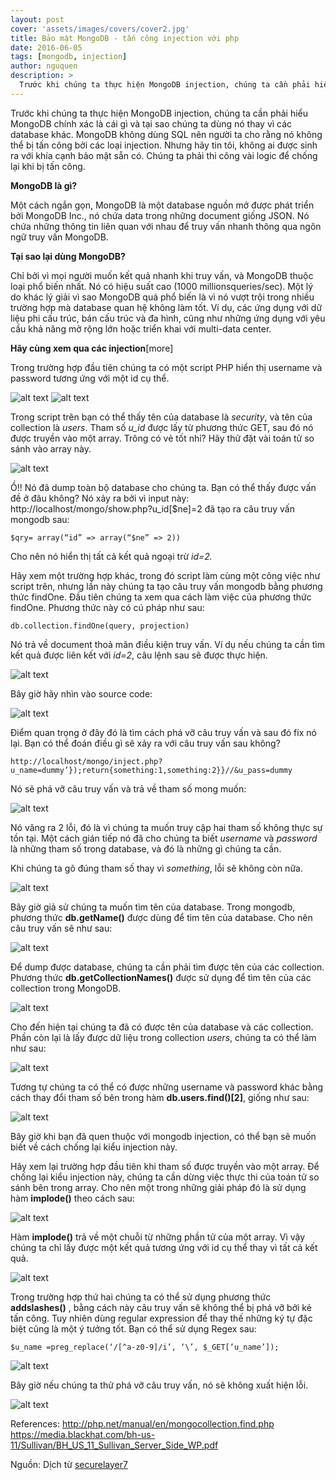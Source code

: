 ```yaml
---
layout: post
cover: 'assets/images/covers/cover2.jpg'
title: Bảo mật MongoDB - tấn công injection với php
date: 2016-06-05
tags: [mongodb, injection]
author: nguquen
description: >
  Trước khi chúng ta thực hiện MongoDB injection, chúng ta cần phải hiểu MongoDB chính xác là cái gì và tại sao chúng ta dùng nó thay vì các database khác. MongoDB không dùng SQL nên người ta cho rằng nó không thể bị tấn công bởi các loại injection. Nhưng hãy tin tôi, không ai được sinh ra với khía cạnh bảo mật sẵn có. Chúng ta phải thi công vài logic để chống lại khi bị tấn công.
---
```


Trước khi chúng ta thực hiện MongoDB injection, chúng ta cần phải hiểu MongoDB chính xác là cái gì và tại sao chúng ta dùng nó thay vì các database khác. MongoDB không dùng SQL nên người ta cho rằng nó không thể bị tấn công bởi các loại injection. Nhưng hãy tin tôi, không ai được sinh ra với khía cạnh bảo mật sẵn có. Chúng ta phải thi công vài logic để chống lại khi bị tấn công.

**MongoDB là gì?**

Một cách ngắn gọn, MongoDB là một database nguồn mở được phát triển bởi MongoDB Inc., nó chứa data trong những document giống JSON. Nó chứa những thông tin liên quan với nhau để truy vấn nhanh thông qua ngôn ngữ truy vấn MongoDB.

**Tại sao lại dùng MongoDB?**

Chỉ bởi vì mọi người muốn kết quả nhanh khi truy vấn, và MongoDB thuộc loại phổ biến nhất. Nó có hiệu suất cao (1000 millionsqueries/sec). Một lý do khác lý giải vì sao MongoDB quá phổ biến là vì nó vượt trội trong nhiều trường hợp mà database quan hệ không làm tốt. Ví dụ, các ứng dụng với dữ liệu phi cấu trúc, bán cấu trúc và đa hình, cũng như những ứng dụng với yêu cầu khả năng mở rộng lớn hoặc triển khai với multi-data center.

**Hãy cùng xem qua các injection**[more]

Trong trường hợp đầu tiên chúng ta có một script PHP hiển thị username và password tương ứng với một id cụ thể.

![alt text](http://blog.securelayer7.net/wp-content/uploads/2016/06/mongodb_1.png)
![alt text](http://blog.securelayer7.net/wp-content/uploads/2016/06/mongodb_2.png)

Trong script trên bạn có thể thấy tên của database là *security*, và tên của collection là *users*. Tham số *u_id* được lấy từ phương thức GET, sau đó nó được truyền vào một array. Trông có vẻ tốt nhỉ? Hãy thử đặt vài toán tử so sánh vào array này.

![alt text](http://blog.securelayer7.net/wp-content/uploads/2016/06/mongodb_3.png)

Ồ!! Nó đã dump toàn bộ database cho chúng ta. Bạn có thể thấy được vấn đề ở đâu không? Nó xảy ra bởi vì input này: http://localhost/mongo/show.php?u_id[$ne]=2
đã tạo ra câu truy vấn mongodb sau:
```
$qry= array(“id” => array(“$ne” => 2))
```
Cho nên nó hiển thị tất cả kết quả ngoại trừ *id=2.*

Hãy xem một trường hợp khác, trong đó script làm cùng một công việc như script trên, nhưng lần này chúng ta tạo câu truy vấn mongodb bằng phương thức findOne.
Đầu tiên chúng ta xem qua cách làm việc của phương thức findOne. Phương thức này có cú pháp như sau:
```
db.collection.findOne(query, projection)
```
Nó trả về document thoả mãn điều kiện truy vấn. Ví dụ nếu chúng ta cần tìm kết quả được liên kết với *id=2*, câu lệnh sau sẽ được thực hiện.

![alt text](http://blog.securelayer7.net/wp-content/uploads/2016/06/mongodb_4.png)

Bây giờ hãy nhìn vào source code:

![alt text](http://blog.securelayer7.net/wp-content/uploads/2016/06/mongodb_5.png)

Điểm quan trọng ở đây đó là tìm cách phá vỡ câu truy vấn và sau đó fix nó lại. Bạn có thể đoán điều gì sẽ xảy ra với câu truy vấn sau không?
```
http://localhost/mongo/inject.php?u_name=dummy’});return{something:1,something:2}}//&u_pass=dummy
```
Nó sẽ phá vỡ câu truy vấn và trả về tham số mong muốn:

![alt text](http://blog.securelayer7.net/wp-content/uploads/2016/06/mongodb_6.png)

Nó văng ra  2 lỗi, đó là vì chúng ta muốn truy cập hai tham số không thực sự tồn tại. Một cách gián tiếp nó đã cho chúng ta biết *username* và *password* là những tham số trong database, và đó là những gì chúng ta cần.

Khi chúng ta gõ đúng tham số thay vì *something*, lỗi sẽ không còn nữa.

![alt text](http://blog.securelayer7.net/wp-content/uploads/2016/06/mongodb_7.png)

Bây giờ giả sử chúng ta muốn tìm tên của database. Trong mongodb, phương thức **db.getName()** được dùng để tìm tên của database. Cho nên câu truy vấn sẽ như sau:

![alt text](http://blog.securelayer7.net/wp-content/uploads/2016/06/Screenshot_8.png)

Để dump được database, chúng ta cần phải tìm được tên của các collection. Phương thức **db.getCollectionNames()** được sử dụng để tìm tên của các collection trong MongoDB.

![alt text](http://blog.securelayer7.net/wp-content/uploads/2016/06/Screenshot_9.png)

Cho đến hiện tại chúng ta đã có được tên của database và các collection. Phần còn lại là lấy được dữ liệu trong collection *users*, chúng ta có thể làm như sau:

![alt text](http://blog.securelayer7.net/wp-content/uploads/2016/06/mongodb_10.png)

Tương tự chúng ta có thể có được những username và password khác bằng cách thay đổi tham số bên trong hàm **db.users.find()[2]**, giống như sau:

![alt text](http://blog.securelayer7.net/wp-content/uploads/2016/06/mongodb_11.png)

Bây giờ khi bạn đã quen thuộc với mongodb injection, có thể bạn sẽ muốn biết về cách chống lại kiểu injection này.

Hãy xem lại trường hợp đầu tiên khi tham số được truyền vào một array. Để chống lại kiểu injection này, chúng ta cần dừng việc thực thi của toán tử so sánh bên trong array. Cho nên một trong những giải pháp đó là sử dụng hàm **implode()** theo cách sau:

![alt text](http://blog.securelayer7.net/wp-content/uploads/2016/06/mongodb_12.png)

Hàm **implode()** trả về một chuỗi từ những phần tử của một array. Vì vậy chúng ta chỉ lấy được một kết quả tương ứng với id cụ thể thay vì tất cả kết quả.

![alt text](http://blog.securelayer7.net/wp-content/uploads/2016/06/mongodb_13.png)

Trong trường hợp thứ hai chúng ta có thể sử dụng phương thức **addslashes()** , bằng cách này câu truy vấn sẽ không thể bị phá vỡ bởi kẻ tấn công. Tuy nhiên dùng regular expression để thay thế những ký tự đặc biệt cũng là một ý tưởng tốt. Bạn có thể sử dụng Regex sau:
```
$u_name =preg_replace(‘/[^a-z0-9]/i’, ‘\’, $_GET[‘u_name’]);
```
![alt text](http://blog.securelayer7.net/wp-content/uploads/2016/06/mongodb_14.png)

Bây giờ nếu chúng ta thử phá vỡ câu truy vấn, nó sẽ không xuất hiện lỗi.

![alt text](http://blog.securelayer7.net/wp-content/uploads/2016/06/mongodb_15.png)

References:
http://php.net/manual/en/mongocollection.find.php
https://media.blackhat.com/bh-us-11/Sullivan/BH_US_11_Sullivan_Server_Side_WP.pdf

Nguồn: Dịch từ [securelayer7](http://blog.securelayer7.net/mongodb-security-injection-attacks-with-php/)
